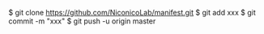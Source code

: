$ git clone https://github.com/NiconicoLab/manifest.git
$ git add xxx
$ git commit -m "xxx"
$ git push -u origin master
